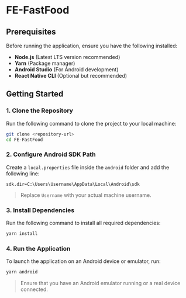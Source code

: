 
# FE-FastFood

## Prerequisites
Before running the application, ensure you have the following installed:

- **Node.js** (Latest LTS version recommended)
- **Yarn** (Package manager)
- **Android Studio** (For Android development)
- **React Native CLI** (Optional but recommended)

## Getting Started

### 1. Clone the Repository
Run the following command to clone the project to your local machine:
```bash
git clone <repository-url>
cd FE-FastFood
```

### 2. Configure Android SDK Path

Create a `local.properties` file inside the `android` folder and add the following line:
```properties
sdk.dir=C:\Users\Username\AppData\Local\Android\sdk
```
> Replace `Username` with your actual machine username.

### 3. Install Dependencies
Run the following command to install all required dependencies:
```bash
yarn install
```

### 4. Run the Application
To launch the application on an Android device or emulator, run:
```bash
yarn android
```
> Ensure that you have an Android emulator running or a real device connected.



